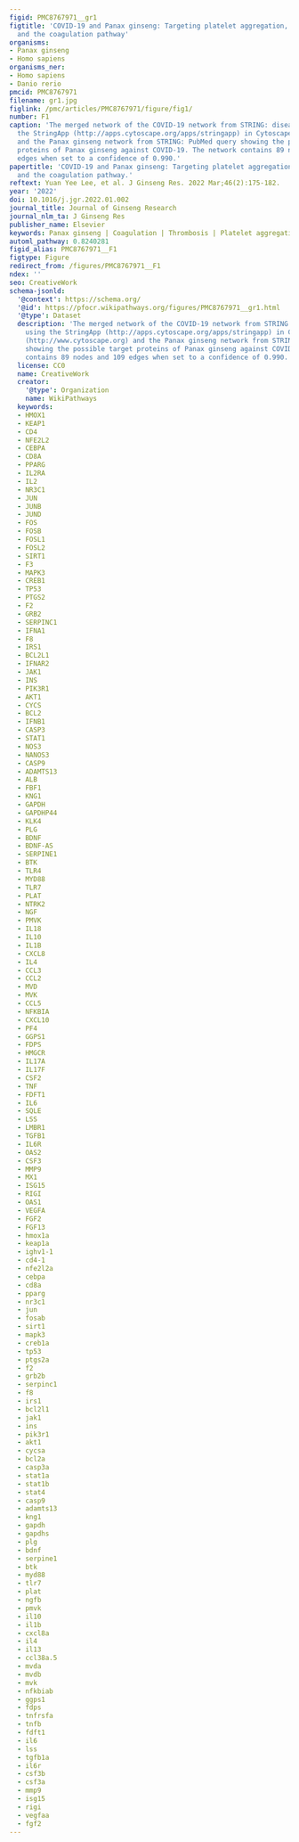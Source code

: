 ```yaml
---
figid: PMC8767971__gr1
figtitle: 'COVID-19 and Panax ginseng: Targeting platelet aggregation, thrombosis
  and the coagulation pathway'
organisms:
- Panax ginseng
- Homo sapiens
organisms_ner:
- Homo sapiens
- Danio rerio
pmcid: PMC8767971
filename: gr1.jpg
figlink: /pmc/articles/PMC8767971/figure/fig1/
number: F1
caption: 'The merged network of the COVID-19 network from STRING: disease query using
  the StringApp (http://apps.cytoscape.org/apps/stringapp) in Cytoscape 3.9.0 (http://www.cytoscape.org)
  and the Panax ginseng network from STRING: PubMed query showing the possible target
  proteins of Panax ginseng against COVID-19. The network contains 89 nodes and 109
  edges when set to a confidence of 0.990.'
papertitle: 'COVID-19 and Panax ginseng: Targeting platelet aggregation, thrombosis
  and the coagulation pathway.'
reftext: Yuan Yee Lee, et al. J Ginseng Res. 2022 Mar;46(2):175-182.
year: '2022'
doi: 10.1016/j.jgr.2022.01.002
journal_title: Journal of Ginseng Research
journal_nlm_ta: J Ginseng Res
publisher_name: Elsevier
keywords: Panax ginseng | Coagulation | Thrombosis | Platelet aggregation | COVID-19
automl_pathway: 0.8240281
figid_alias: PMC8767971__F1
figtype: Figure
redirect_from: /figures/PMC8767971__F1
ndex: ''
seo: CreativeWork
schema-jsonld:
  '@context': https://schema.org/
  '@id': https://pfocr.wikipathways.org/figures/PMC8767971__gr1.html
  '@type': Dataset
  description: 'The merged network of the COVID-19 network from STRING: disease query
    using the StringApp (http://apps.cytoscape.org/apps/stringapp) in Cytoscape 3.9.0
    (http://www.cytoscape.org) and the Panax ginseng network from STRING: PubMed query
    showing the possible target proteins of Panax ginseng against COVID-19. The network
    contains 89 nodes and 109 edges when set to a confidence of 0.990.'
  license: CC0
  name: CreativeWork
  creator:
    '@type': Organization
    name: WikiPathways
  keywords:
  - HMOX1
  - KEAP1
  - CD4
  - NFE2L2
  - CEBPA
  - CD8A
  - PPARG
  - IL2RA
  - IL2
  - NR3C1
  - JUN
  - JUNB
  - JUND
  - FOS
  - FOSB
  - FOSL1
  - FOSL2
  - SIRT1
  - F3
  - MAPK3
  - CREB1
  - TP53
  - PTGS2
  - F2
  - GRB2
  - SERPINC1
  - IFNA1
  - F8
  - IRS1
  - BCL2L1
  - IFNAR2
  - JAK1
  - INS
  - PIK3R1
  - AKT1
  - CYCS
  - BCL2
  - IFNB1
  - CASP3
  - STAT1
  - NOS3
  - NANOS3
  - CASP9
  - ADAMTS13
  - ALB
  - FBF1
  - KNG1
  - GAPDH
  - GAPDHP44
  - KLK4
  - PLG
  - BDNF
  - BDNF-AS
  - SERPINE1
  - BTK
  - TLR4
  - MYD88
  - TLR7
  - PLAT
  - NTRK2
  - NGF
  - PMVK
  - IL18
  - IL10
  - IL1B
  - CXCL8
  - IL4
  - CCL3
  - CCL2
  - MVD
  - MVK
  - CCL5
  - NFKBIA
  - CXCL10
  - PF4
  - GGPS1
  - FDPS
  - HMGCR
  - IL17A
  - IL17F
  - CSF2
  - TNF
  - FDFT1
  - IL6
  - SQLE
  - LSS
  - LMBR1
  - TGFB1
  - IL6R
  - OAS2
  - CSF3
  - MMP9
  - MX1
  - ISG15
  - RIGI
  - OAS1
  - VEGFA
  - FGF2
  - FGF13
  - hmox1a
  - keap1a
  - ighv1-1
  - cd4-1
  - nfe2l2a
  - cebpa
  - cd8a
  - pparg
  - nr3c1
  - jun
  - fosab
  - sirt1
  - mapk3
  - creb1a
  - tp53
  - ptgs2a
  - f2
  - grb2b
  - serpinc1
  - f8
  - irs1
  - bcl2l1
  - jak1
  - ins
  - pik3r1
  - akt1
  - cycsa
  - bcl2a
  - casp3a
  - stat1a
  - stat1b
  - stat4
  - casp9
  - adamts13
  - kng1
  - gapdh
  - gapdhs
  - plg
  - bdnf
  - serpine1
  - btk
  - myd88
  - tlr7
  - plat
  - ngfb
  - pmvk
  - il10
  - il1b
  - cxcl8a
  - il4
  - il13
  - ccl38a.5
  - mvda
  - mvdb
  - mvk
  - nfkbiab
  - ggps1
  - fdps
  - tnfrsfa
  - tnfb
  - fdft1
  - il6
  - lss
  - tgfb1a
  - il6r
  - csf3b
  - csf3a
  - mmp9
  - isg15
  - rigi
  - vegfaa
  - fgf2
---
```

